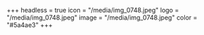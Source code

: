 +++
headless = true
icon = "/media/img_0748.jpeg"
logo = "/media/img_0748.jpeg"
image = "/media/img_0748.jpeg"
color = "#5a4ae3"
+++
